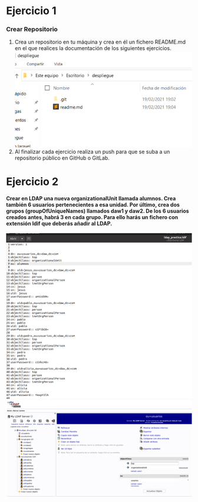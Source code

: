 # Ejercicio 1
### Crear Repositorio
1. Crea un repositorio en tu máquina y crea en él un fichero README.md en el que realices la documentación de los siguientes ejercicios. 
	![Creacion de repositorio y Readme](imagenes/creacionRepo.PNG)
2. Al finalizar cada ejercicio realiza un push para que se suba a un repositorio público en GitHub o GitLab.

# Ejercicio 2
#### Crear en LDAP una nueva organizationalUnit llamada alumnos. Crea también 6 usuarios pertenecientes a esa unidad. Por último, crea dos grupos (groupOfUniqueNames) llamados daw1 y daw2. De los 6 usuarios creados antes, habrá 3 en cada grupo. Para ello harás un fichero con extensión ldif que deberás añadir al LDAP.
![Fichero Creado](imagenes/ficheroCreado.PNG)
![Alumnos Importados](imagenes/alumnosImportados.PNG)
